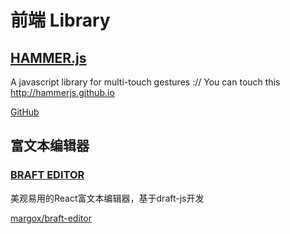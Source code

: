 # 前端 Library

## [HAMMER.js](https://hammerjs.github.io)

A javascript library for multi-touch gestures :// You can touch this http://hammerjs.github.io

[GitHub](https://github.com/hammerjs/hammer.js)

## 富文本编辑器

### [BRAFT EDITOR](https://braft.margox.cn/)

美观易用的React富文本编辑器，基于draft-js开发

[margox/braft-editor](https://github.com/margox/braft-editor)

